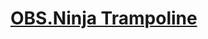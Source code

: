 
[OBS.Ninja Trampoline](rse.github.io/obs-ninja-trampoline/)
===========================================================


